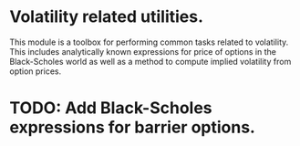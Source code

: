 # Volatility related utilities.

This module is a toolbox for performing common tasks related to volatility.
This includes analytically known expressions for price of options in
the Black-Scholes world as well as a method to compute implied volatility from
option prices.

# TODO: Add Black-Scholes expressions for barrier options.
